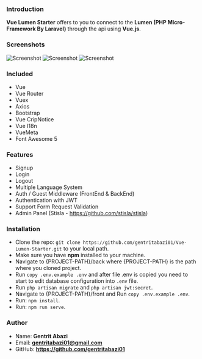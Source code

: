 ### Introduction
**Vue Lumen Starter** offers to you to connect to the **Lumen (PHP Micro-Framework By Laravel)** through the api using **Vue.js**.

### Screenshots
![Screenshot](https://i.imgur.com/LLRtNRj.png)
![Screenshot](https://i.imgur.com/dFWsBR1.png)
![Screenshot](https://i.imgur.com/arf0oPV.png)

### Included
 * Vue
 * Vue Router
 * Vuex
 * Axios
 * Bootstrap
 * Vue CripNotice
 * Vue I18n
 * VueMeta
 * Font Awesome 5
 
### Features
* Signup
* Login
* Logout
* Multiple Language System
* Auth / Guest Middleware (FrontEnd & BackEnd)
* Authentication with JWT
* Support Form Request Validation
* Admin Panel (Stisla - https://github.com/stisla/stisla)

### Installation
* Clone the repo: ``git clone https://github.com/gentritabazi01/Vue-Lumen-Starter.git`` to your local path.
* Make sure you have **npm** installed to your machine.
* Navigate to {PROJECT-PATH}/back where {PROJECT-PATH} is the path where you cloned project.
* Run ``copy .env.example .env`` and after file .env is copied you need to start to edit database configuration into `.env` file.
* Run ``php artisan migrate`` and ``php artisan jwt:secret``.
* Navigate to {PROJECT-PATH}/front  and Run ``copy .env.example .env``.
* Run: ``npm install``.
* Run: ``npm run serve``.

### Author
* Name: **Gentrit Abazi**
* Email: **gentritabazi01@gmail.com**
* GitHub: **https://github.com/gentritabazi01**